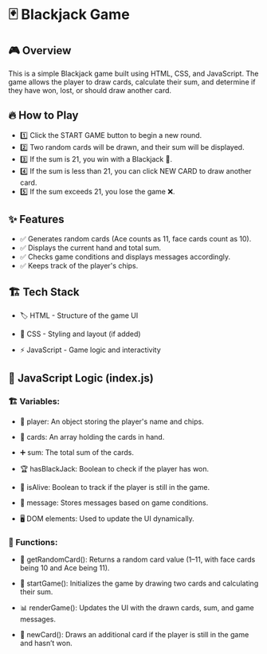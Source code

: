 # 🃏 Blackjack Game

## 🎮 Overview

This is a simple Blackjack game built using HTML, CSS, and JavaScript. The game allows the player to draw cards, calculate their sum, and determine if they have won, lost, or should draw another card.

## 🔥 How to Play

- 1️⃣ Click the START GAME button to begin a new round.
- 2️⃣ Two random cards will be drawn, and their sum will be displayed.
- 3️⃣ If the sum is 21, you win with a Blackjack 🎉.
- 4️⃣ If the sum is less than 21, you can click NEW CARD to draw another card.
- 5️⃣ If the sum exceeds 21, you lose the game ❌.

## ✨ Features

- ✅ Generates random cards (Ace counts as 11, face cards count as 10).
- ✅ Displays the current hand and total sum.
- ✅ Checks game conditions and displays messages accordingly.
- ✅ Keeps track of the player's chips.

## 🏗 Tech Stack

- 🏷 HTML - Structure of the game UI

- 🎨 CSS - Styling and layout (if added)

- ⚡ JavaScript - Game logic and interactivity

## 📌 JavaScript Logic (index.js)

### 🏗 Variables:

- 👤 player: An object storing the player's name and chips.

- 🎴 cards: An array holding the cards in hand.

- ➕ sum: The total sum of the cards.

- 🏆 hasBlackJack: Boolean to check if the player has won.

- 🚀 isAlive: Boolean to track if the player is still in the game.

- 💬 message: Stores messages based on game conditions.

- 🖥 DOM elements: Used to update the UI dynamically.

### 🔄 Functions:

- 🎲 getRandomCard(): Returns a random card value (1–11, with face cards being 10 and Ace being 11).

- 🏁 startGame(): Initializes the game by drawing two cards and calculating their sum.

- 📊 renderGame(): Updates the UI with the drawn cards, sum, and game messages.

- 🎴 newCard(): Draws an additional card if the player is still in the game and hasn’t won.
